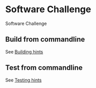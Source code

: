 # Software Challenge
Software Challenge

## Build from commandline 
See [Building hints](BUILDING.md)

## Test from commandline
See [Testing hints](TESTING.md)
